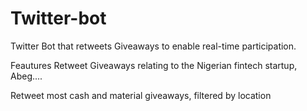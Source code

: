 # Twitter-bot
Twitter Bot that retweets Giveaways to enable real-time participation.

Feautures
Retweet Giveaways relating to the Nigerian fintech startup, Abeg....


Retweet most cash and material giveaways, filtered by location
